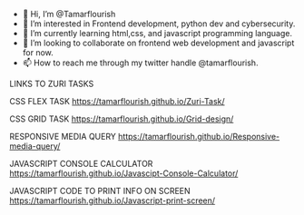 - 👋 Hi, I’m @Tamarflourish
- 👀 I’m interested in Frontend development, python dev and cybersecurity.
- 🌱 I’m currently learning html,css, and javascript programming language.
- 💞️ I’m looking to collaborate on frontend web development and javascript for now.
- 📫 How to reach me through my twitter handle @tamarflourish.

LINKS TO ZURI TASKS


CSS FLEX TASK 
https://tamarflourish.github.io/Zuri-Task/

CSS GRID TASK
https://tamarflourish.github.io/Grid-design/


RESPONSIVE MEDIA QUERY
 https://tamarflourish.github.io/Responsive-media-query/


JAVASCRIPT CONSOLE CALCULATOR
https://tamarflourish.github.io/Javascipt-Console-Calculator/


JAVASCRIPT CODE TO PRINT INFO ON SCREEN
 https://tamarflourish.github.io/Javascript-print-screen/



<!---
Tamarflourish/Tamarflourish is a ✨ special ✨ repository because its `README.md` (this file) appears on your GitHub profile.
You can click the Preview link to take a look at your changes.
--->
